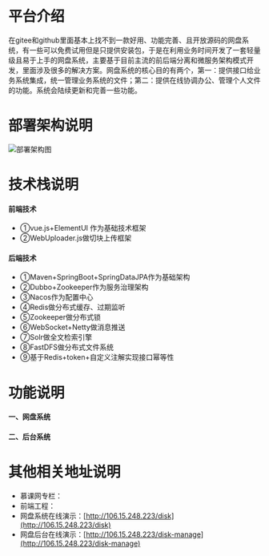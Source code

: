 # 平台介绍
在gitee和github里面基本上找不到一款好用、功能完善、且开放源码的网盘系统，有一些可以免费试用但是只提供安装包，于是在利用业务时间开发了一套轻量级且易于上手的网盘系统，主要基于目前主流的前后端分离和微服务架构模式开发，里面涉及很多的解决方案。网盘系统的核心目的有两个，第一：提供接口给业务系统集成，统一管理业务系统的文件；第二：提供在线协调办公、管理个人文件的功能。系统会陆续更新和完善一些功能。

# 部署架构说明
![部署架构图](https://images.gitee.com/uploads/images/2020/0406/130302_b4f9bd1f_798389.png "部署架构.png")

# 技术栈说明
#### 前端技术
* ①vue.js+ElementUI 作为基础技术框架
* ②WebUploader.js做切块上传框架

#### 后端技术
* ①Maven+SpringBoot+SpringDataJPA作为基础架构
* ②Dubbo+Zookeeper作为服务治理架构
* ③Nacos作为配置中心
* ④Redis做分布式缓存、过期监听
* ⑤Zookeeper做分布式锁
* ⑥WebSocket+Netty做消息推送
* ⑦Solr做全文检索引擎
* ⑧FastDFS做分布式文件系统
* ⑨基于Redis+token+自定义注解实现接口幂等性

# 功能说明
#### 一、网盘系统

#### 二、后台系统


# 其他相关地址说明
* 慕课网专栏：
* 前端工程：
* 网盘系统在线演示：[http://106.15.248.223/disk](http://106.15.248.223/disk)
* 网盘后台在线演示：[http://106.15.248.223/disk-manage](http://106.15.248.223/disk-manage)


